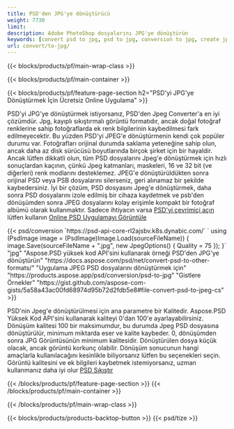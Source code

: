 ```yaml
---
title: PSD'den JPG'ye dönüştürücü
weight: 7730
limit: 
description: Adobe PhotoShop dosyalarını JPG'ye dönüştürün
keywords: [convert psd to jpg, psd to jpg, conversion to jpg, create jpg from psd, print psd as jpg]
url: convert/to-jpg/
---
```


{{< blocks/products/pf/main-wrap-class >}}

{{< blocks/products/pf/main-container >}}

{{< blocks/products/pf/feature-page-section h2="PSD'yi JPG'ye Dönüştürmek İçin Ücretsiz Online Uygulama" >}}
<p>PSD'yi JPG'ye dönüştürmek istiyorsanız, PSD'den Jpeg Converter'a en iyi çözümdür. Jpg, kayıplı sıkıştırmalı görüntü formatıdır, ancak doğal fotoğraf renklerine sahip fotoğraflarda ek renk bilgilerinin kaybedilmesi fark edilmeyecektir. Bu yüzden PSD'yi JPEG'e dönüştürmenin kendi çok popüler durumu var. Fotoğrafları orijinal durumda saklama yeteneğine sahip olun, ancak daha az disk sürücüsü boyutlarında birçok şirket için bir hayaldir. Ancak lütfen dikkatli olun, tüm PSD dosyalarını Jpeg'e dönüştürmek için hızlı sonuçlardan kaçının, çünkü Jpeg katmanları, maskeleri, 16 ve 32 bit (ve diğerleri) renk modlarını desteklemez. JPEG'e dönüştürüldükten sonra orijinal PSD veya PSB dosyalarını silerseniz, geri alınamaz bir şekilde kaybedersiniz. İyi bir çözüm, PSD dosyasını Jpeg'e dönüştürmek, daha sonra PSD dosyalarını izole edilmiş bir cihaza kaydetmek ve psb'den dönüşümden sonra JPEG dosyalarını kolay erişimle kompakt bir fotoğraf albümü olarak kullanmaktır. Sadece ihtiyacın varsa <a href="/psd/view">PSD'yi çevrimiçi açın</a> lütfen kullanın <a href="/psd/view">Online PSD Uygulamayı Görüntüle</a></p>
{{< psd/conversion `https://psd-api-core-rl2ajsbv.k8s.dynabic.com/` 
`    using (PsdImage image = (PsdImage)Image.Load(sourceFileName))
    {
        image.Save(sourceFileName + ".jpg",  new JpegOptions() { Quality = 75 });
    }` 
		"jpg" 
"Aspose.PSD yüksek kod API'sini kullanarak örneği PSD'den JPG'ye dönüştürün"  "https://docs.aspose.com/psd/net/convert-psd-to-other-formats/" 
"Uygulama JPEG PSD dosyalarını dönüştürmek için" "https://products.aspose.app/psd/conversion/psd-to-jpg" 
"Gistlere Örnekler" "https://gist.github.com/aspose-com-gists/5a58a43ac00fd68974d95b72d2fdb5e8#file-convert-psd-to-jpeg-cs" >}}
<p>PSD'nin Jpeg'e dönüştürülmesi için ana parametre bir Kalitedir. Aspose.PSD Yüksek Kod API'sini kullanarak kaliteyi 0'dan 100'e ayarlayabilirsiniz. Dönüşüm kalitesi 100 bir maksimumdur, bu durumda Jpeg PSD dosyasına dönüştürülür, minimum miktarda eser ve kalite kaybeder. 0, dönüşümden sonra JPG Görüntüsünün minimum kalitesidir. Dönüştürülen dosya küçük olacak, ancak görüntü korkunç olabilir. Dönüşüm sonucunun hangi amaçlarla kullanılacağını kesinlikle biliyorsanız lütfen bu seçenekleri seçin. Görüntü kalitesini ve ek bilgileri kaybetmek istemiyorsanız, uzman kullanmanız daha iyi olur <a href="/psd/reduce-size">PSD Sıkıştır</a></p>
{{< /blocks/products/pf/feature-page-section >}}
{{< /blocks/products/pf/main-container >}}


{{< /blocks/products/pf/main-wrap-class >}}

{{< blocks/products/products-backtop-button >}}
{{< psd/tize >}}
